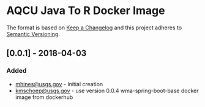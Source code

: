 # AQCU Java To R Docker Image

The format is based on [Keep a Changelog](http://keepachangelog.com/)
and this project adheres to [Semantic Versioning](http://semver.org/).

## [0.0.1] - 2018-04-03
### Added
- mhines@usgs.gov - Initial creation
- kmschoep@usgs.gov - use version 0.0.4 wma-spring-boot-base docker image from dockerhub
